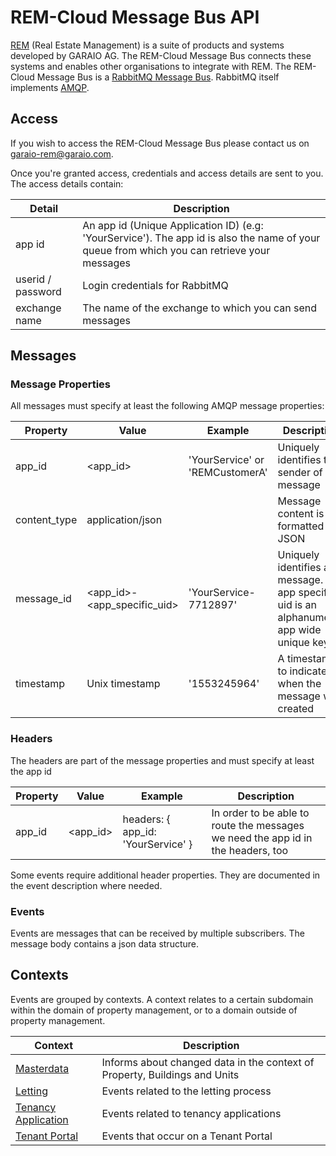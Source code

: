 ﻿# REM-Cloud Message Bus API
[REM](https://www.garaio-rem.ch/) (Real Estate Management) is a suite of products and systems developed by GARAIO AG. The REM-Cloud Message Bus connects
these systems and enables other organisations to integrate with REM. The REM-Cloud Message Bus is a [RabbitMQ Message Bus](https://www.rabbitmq.com/).
RabbitMQ itself implements [AMQP](https://www.amqp.org/).
## Access
If you wish to access the REM-Cloud Message Bus please contact us on [garaio-rem@garaio.com](mailto:youraddress@ucsc.edu).

Once you're granted access, credentials and access details are sent to you. The access details contain:

Detail | Description
---|---
app id | An app id (Unique Application ID) (e.g: 'YourService'). The app id is also the name of your queue from which you can retrieve your messages
userid / password | Login  credentials for RabbitMQ
exchange name | The name of the exchange to which you can send messages

## Messages

### Message Properties

All messages must specify at least the following AMQP message properties:

Property | Value | Example | Description
---|---|---|---
app_id| \<app_id> | 'YourService' or 'REMCustomerA'  | Uniquely identifies the sender of a message
content_type| application/json || Message content is formatted as JSON
message_id | \<app_id>-\<app_specific_uid>| 'YourService-7712897' | Uniquely identifies a message. The app specific uid is an alphanumeric, app wide unique key
timestamp | Unix timestamp | '1553245964' | A timestamp to indicate when the message was created

### Headers

The headers are part of the message properties and must specify at least the app id

Property | Value | Example | Description
---|---|---|---
app_id | \<app_id> | headers: { app_id: 'YourService' }  | In order to be able to route the messages we need the app id in the headers, too

Some events require additional header properties. They are documented in the event description where needed.

### Events

Events are messages that can be received by multiple subscribers. The message body contains a json data structure.  

## Contexts
Events are grouped by contexts. A context relates to a certain subdomain within the domain of property management,
or to a domain outside of property management.

Context | Description
---|---|
[Masterdata](masterdata_context.md)| Informs about changed data in the context of Property, Buildings and Units |
[Letting](letting_context.md)| Events related to the letting process | 
[Tenancy Application](tenancy_application_context.md)| Events related to tenancy applications |
[Tenant Portal](tenant_portal.md)| Events that occur on a Tenant Portal |